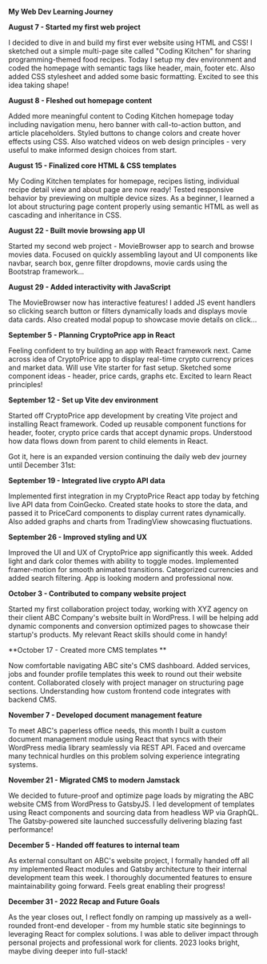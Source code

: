 
**My Web Dev Learning Journey**  

**August 7 - Started my first web project**

I decided to dive in and build my first ever website using HTML and CSS! I sketched out a simple multi-page site called "Coding Kitchen" for sharing programming-themed food recipes. Today I setup my dev environment and coded the homepage with semantic tags like header, main, footer etc. Also added CSS stylesheet and added some basic formatting. Excited to see this idea taking shape!  

**August 8 - Fleshed out homepage content** 

Added more meaningful content to Coding Kitchen homepage today including navigation menu, hero banner with call-to-action button, and article placeholders. Styled buttons to change colors and create hover effects using CSS. Also watched videos on web design principles - very useful to make informed design choices from start.

**August 15 - Finalized core HTML & CSS templates**

My Coding Kitchen templates for homepage, recipes listing, individual recipe detail view and about page are now ready! Tested responsive behavior by previewing on multiple device sizes. As a beginner, I learned a lot about structuring page content properly using semantic HTML as well as cascading and inheritance in CSS.  

**August 22 - Built movie browsing app UI**

Started my second web project - MovieBrowser app to search and browse movies data. Focused on quickly assembling layout and UI components like navbar, search box, genre filter dropdowns, movie cards using the Bootstrap framework...

**August 29 - Added interactivity with JavaScript**

The MovieBrowser now has interactive features! I added JS event handlers so clicking search button or filters dynamically loads and displays movie data cards. Also created modal popup to showcase movie details on click...  

**September 5 - Planning CryptoPrice app in React**

Feeling confident to try building an app with React framework next. Came across idea of CryptoPrice app to display real-time crypto currency prices and market data. Will use Vite starter for fast setup. Sketched some component ideas - header, price cards, graphs etc. Excited to learn React principles!

**September 12 - Set up Vite dev environment**

Started off CryptoPrice app development by creating Vite project and installing React framework. Coded up reusable component functions for header, footer, crypto price cards that accept dynamic props. Understood how data flows down from parent to child elements in React.

Got it, here is an expanded version continuing the daily web dev journey until December 31st:

**September 19 - Integrated live crypto API data**

Implemented first integration in my CryptoPrice React app today by fetching live API data from CoinGecko. Created state hooks to store the data, and passed it to PriceCard components to display current rates dynamically. Also added graphs and charts from TradingView showcasing fluctuations.

**September 26 - Improved styling and UX** 

Improved the UI and UX of CryptoPrice app significantly this week. Added light and dark color themes with ability to toggle modes. Implemented framer-motion for smooth animated transitions. Categorized currencies and added search filtering. App is looking modern and professional now.

**October 3 - Contributed to company website project**  

Started my first collaboration project today, working with XYZ agency on their client ABC Company's website built in WordPress. I will be helping add dynamic components and conversion optimized pages to showcase their startup's products. My relevant React skills should come in handy!  

**October 17 - Created more CMS templates **

Now comfortable navigating ABC site's CMS dashboard. Added services, jobs and founder profile templates this week to round out their website content. Collaborated closely with project manager on structuring page sections. Understanding how custom frontend code integrates with backend CMS.  

**November 7 - Developed document management feature** 

To meet ABC's paperless office needs, this month I built a custom document management module using React that syncs with their WordPress media library seamlessly via REST API. Faced and overcame many technical hurdles on this problem solving experience integrating systems.

**November 21 - Migrated CMS to modern Jamstack**  

We decided to future-proof and optimize page loads by migrating the ABC website CMS from WordPress to GatsbyJS. I led development of templates using React components and sourcing data from headless WP via GraphQL. The Gatsby-powered site launched successfully delivering blazing fast performance!

**December 5 - Handed off features to internal team**

As external consultant on ABC's website project, I formally handed off all my implemented React modules and Gatsby architecture to their internal development team this week. I thoroughly documented features to ensure maintainability going forward. Feels great enabling their progress! 

**December 31 - 2022 Recap and Future Goals**   

As the year closes out, I reflect fondly on ramping up massively as a well-rounded front-end developer - from my humble static site beginnings to leveraging React for complex solutions. I was able to deliver impact through personal projects and professional work for clients. 2023 looks bright, maybe diving deeper into full-stack!

